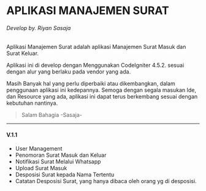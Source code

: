 # APLIKASI MANAJEMEN SURAT

###### Develop by. Riyan Sasaja

Aplikasi Manajemen Surat adalah aplikasi Manajemen Surat Masuk dan Surat Keluar.

Aplikasi ini di develop dengan Menggunakan CodeIgniter 4.5.2. sesuai dengan alur yang berlaku pada vendor yang ada.

Masih Banyak hal yang perlu diperbaiki atau dikembangkan, dalam penggunaan aplikasi ini kedepannya. Semoga dengan segala masukan Ide, dan Resource yang ada, aplikasi ini dapat terus berkembang sesuai dengan kebutuhan nantinya.

> Salam Bahagia
> -Sasaja-

---

#### V.1.1

- User Management
- Penomoran Surat Masuk dan Keluar
- Notifikasi Surat Melalui Whatsapp
- Upload Surat Masuk
- Desposisi Surat kepada Nama Tertentu
- Catatan Desposisi Surat, yang hanya dibaca oleh orang yg di desposisi.
